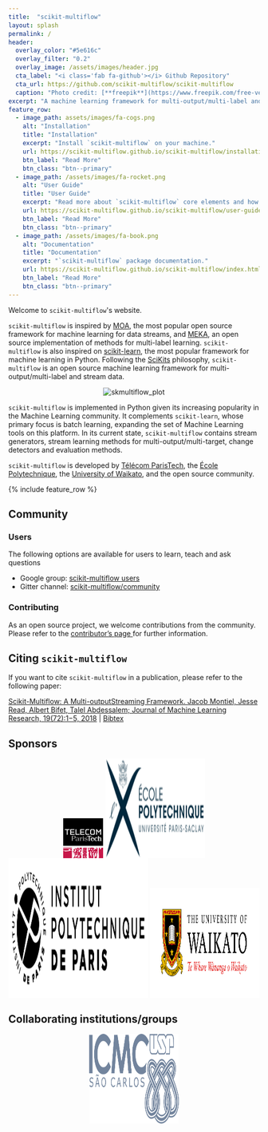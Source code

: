 ```yaml
---
title:  "scikit-multiflow"
layout: splash
permalink: /
header:
  overlay_color: "#5e616c"
  overlay_filter: "0.2"
  overlay_image: /assets/images/header.jpg
  cta_label: "<i class='fab fa-github'></i> Github Repository"
  cta_url: https://github.com/scikit-multiflow/scikit-multiflow
  caption: "Photo credit: [**freepik**](https://www.freepik.com/free-vector/vector-abstract-color-waves-design-element_1306739.htm)"
excerpt: "A machine learning framework for multi-output/multi-label and stream data."
feature_row:
  - image_path: assets/images/fa-cogs.png
    alt: "Installation"
    title: "Installation"
    excerpt: "Install `scikit-multiflow` on your machine."
    url: https://scikit-multiflow.github.io/scikit-multiflow/installation.html
    btn_label: "Read More"
    btn_class: "btn--primary"
  - image_path: /assets/images/fa-rocket.png
    alt: "User Guide"
    title: "User Guide"
    excerpt: "Read more about `scikit-multiflow` core elements and how to start using it."
    url: https://scikit-multiflow.github.io/scikit-multiflow/user-guide.html
    btn_label: "Read More"
    btn_class: "btn--primary"
  - image_path: /assets/images/fa-book.png
    alt: "Documentation"
    title: "Documentation"
    excerpt: "`scikit-multiflow` package documentation."
    url: https://scikit-multiflow.github.io/scikit-multiflow/index.html
    btn_label: "Read More"
    btn_class: "btn--primary"
---
```


Welcome to `scikit-multiflow`'s website.

`scikit-multiflow` is inspired by [MOA](https://moa.cms.waikato.ac.nz/), the most popular open source framework for machine learning for data streams, and [MEKA](http://meka.sourceforge.net/), an open source implementation of methods for multi-label learning. `scikit-multiflow` is also inspired on [scikit-learn](http://scikit-learn.org/stable/), the most popular framework for machine learning in Python. Following the [SciKits](https://www.scipy.org/scikits.html) philosophy, `scikit-multiflow` is an open source machine learning framework for multi-output/multi-label and stream data. 

<p align="center">
  <img src="../assets/images/example_classifier_plot.gif" alt="skmultiflow_plot" style="width:850px;">
</p>

`scikit-multiflow` is implemented in Python given its increasing popularity in the Machine Learning community. It complements `scikit-learn`, whose primary focus is batch learning, expanding the set of Machine Learning tools on this platform. In its current state, `scikit-multiflow` contains stream generators, stream learning methods for multi-output/multi-target, change detectors and evaluation methods.

`scikit-multiflow` is developed by [Télécom ParisTech](https://www.telecom-paristech.fr/eng), the [École Polytechnique](https://www.polytechnique.edu/en), the [University of Waikato](https://www.waikato.ac.nz/), and the open source community.

{% include feature_row %}

## Community

### Users
The following options are available for users to learn, teach and ask questions
- Google group: [scikit-multiflow users](https://groups.google.com/forum/#!forum/scikit-multiflow-users)
- Gitter channel: [scikit-multiflow/community](https://gitter.im/scikit-multiflow/community)

### Contributing
As an open source project, we welcome contributions from the community. Please refer to the [contributor’s page ](https://github.com/scikit-multiflow/scikit-multiflow/blob/master/CONTRIBUTING.md) for further information.

## Citing `scikit-multiflow`

If you want to cite `scikit-multiflow` in a publication, please refer to the following paper:

[Scikit-Multiflow: A Multi-outputStreaming Framework. Jacob Montiel, Jesse Read, Albert Bifet, Talel Abdessalem; Journal of Machine Learning Research, 19(72):1−5, 2018](http://jmlr.org/papers/v19/18-251.html) \| [Bibtex](/assets/misc/skmultiflow.bib)

## Sponsors
<p align="center">
  <a href="https://www.telecom-paristech.fr/eng"><img src="/assets/images/logo-telecom-paristech.png" height="80" width="80" style="vertical-align:bottom"></a>
  <a href="https://www.polytechnique.edu/en"><img src="/assets/images/logo-polytechnique.png" height="200" width="200" style="vertical-align:bottom"></a>
  <a href="https://www.ip-paris.fr/en/"><img src="/assets/images/logo-ipparis.png" height="280" width="280" style="vertical-align:bottom"></a>
  <a href="https://www.waikato.ac.nz/"><img src="/assets/images/logo-waikato.png" height="220" width="220" style="vertical-align:bottom"></a>
</p>

## Collaborating institutions/groups
<p align="center">
  <img src="/assets/images/logo-icmc.png" height="180" width="180" style="vertical-align:bottom">
</p>
